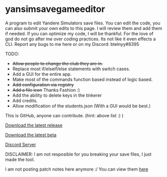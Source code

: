 # yansimsavegameeditor
A program to edit Yandere Simulators save files.
You can edit the code, you can also submit your own edits to this page. I will review them and add them if needed.
If you can optimize my code, I will be thankful.
For the love of god do not go after me over coding practices. Its not like it even effects a CLI.
Report any bugs to me here or on my Discord: btelnyy#8395

TODO:
* ~~Allow people to change the club they are in.~~
* Replace most if/elseif/else statements with switch cases.
* Add a GUI for the entire app.
* Make most of the commands function based instead of logic based.
* ~~Add configuration via registry~~
* ~~Add a file icon~~ Thanks Fashion :)
* Add the ability to delete keys in the tinkerer
* Add credits.
* Allow modification of the students.json (With a GUI would be best.)

This is GitHub, anyone can contribute. (hint: above list :) )

[Download the latest release](https://github.com/BTELNYY/yansimsavegameeditor/releases/download/v1.3.1/yansim.save.game.edit.v1.3.1.exe)

[Download the latest beta](https://github.com/BTELNYY/yansimsavegameeditor/releases/download/v1.4-beta.2/editscript.exe)

[Discord Server](https://discord.gg/P22tFkjTm3)

DISCLAIMER: I am not resposible for you breaking your save files, I just made the tool.

I am not posting patch notes here anymore :/ You can view them [here](https://github.com/BTELNYY/yansimsavegameeditor/releases)
